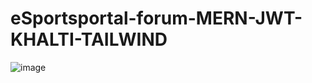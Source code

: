 # eSportsportal-forum-MERN-JWT-KHALTI-TAILWIND


![image](https://github.com/tamago01/eSportsportal-forum-MERN/assets/59501761/fb2aabfd-af2d-4701-a499-fc4eb57936dd)
